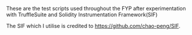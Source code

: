 These are the test scripts used throughout the FYP after experimentation with TruffleSuite and Solidity Instrumentation Framework(SIF)

The SIF which I utilise is credited to https://github.com/chao-peng/SIF.